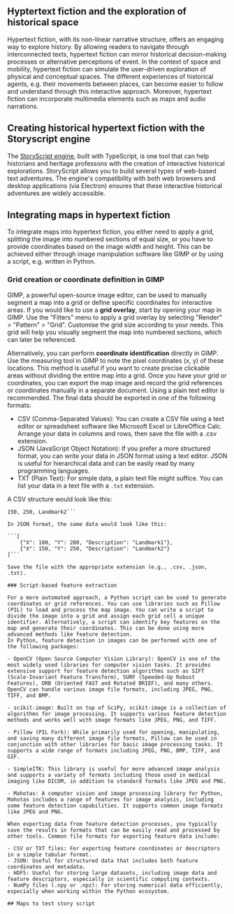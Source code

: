 ## Hyptertext fiction and the exploration of historical space

Hypertext fiction, with its non-linear narrative structure, offers an engaging way to explore history.
By allowing readers to navigate through interconnected texts, hypertext fiction can mirror historical decision-making processes or alternative perceptions of event.
In the context of space and mobility, hypertext fiction can simulate the user-driven exploration of physical and conceptual spaces. The different experiences of historical agents,
e.g. their movements between places, can become easier to follow and understand through this interactive approach. Moreover, hypertext fiction can incorporate multimedia elements
such as maps and audio narrations.

## Creating historical hypertext fiction with the Storyscript engine

The [StoryScript engine](https://github.com/StrixIT/StoryScript), built with TypeScript, is one tool that can help historians and heritage professons with the creation of interactive historical explorations.
StoryScript allows you to build several types of web-based text adventures. The engine's compatibility with both web browsers and desktop applications (via Electron)
ensures that these interactive historical adventures are widely accessible.

## Integrating maps in hypertext fiction

To integrate maps into hypertext fiction, you either need to apply a grid, splitting the image into numbered sections of equal size,
or you have to provide coordinates based on the image width and height. This can be achieved either through image manipulation software like GIMP
or by using a script, e.g. written in Python.

### Grid creation or coordinate definition in GIMP

GIMP, a powerful open-source image editor, can be used to manually segment a map into a grid or define specific coordinates for interactive areas.
If you would like to use a **grid overlay**, start by opening your map in GIMP. Use the "Filters" menu to apply a grid overlay by selecting "Render" > "Pattern" > "Grid".
Customise the grid size according to your needs. This grid will help you visually segment the map into numbered sections, which can later be referenced.

Alternatively, you can perform **coordinate identification** directly in GIMP. Use the measuring tool in GIMP to note the pixel coordinates (x, y) of these locations. 
This method is useful if you want to create precise clickable areas without dividing the entire map into a grid. 
Once you have your grid or coordinates, you can export the map image and record the grid references or coordinates manually in a separate document. Using a plain text
editor is recommended. The final data should be exported in one of the following formats:

- CSV (Comma-Separated Values): You can create a CSV file using a text editor or spreadsheet software like Microsoft Excel or LibreOffice Calc. Arrange your data in columns and rows, then save the file with a .csv extension.
- JSON (JavaScript Object Notation): If you prefer a more structured format, you can write your data in JSON format using a text editor. JSON is useful for hierarchical data and can be easily read by many programming languages.
- TXT (Plain Text): For simple data, a plain text file might suffice. You can list your data in a text file with a `.txt` extension.

A CSV structure would look like this:

```100, 200, Landmark1
150, 250, Landmark2```

In JSON format, the same data would look like this:

```[
    {"X": 100, "Y": 200, "Description": "Landmark1"},
    {"X": 150, "Y": 250, "Description": "Landmark2"}
]```

Save the file with the appropriate extension (e.g., .csv, .json, .txt).

### Script-based feature extraction

For a more automated approach, a Python script can be used to generate coordinates or grid references. You can use libraries such as Pillow (PIL) to load and process the map image. You can write a script to divide the image into a grid and assign each grid cell a unique identifier. Alternatively, a script can identify key features on the map and generate their coordinates. This can be done using more advanced methods like feature detection.
In Python, feature detection in images can be performed with one of the following packages:

- OpenCV (Open Source Computer Vision Library): OpenCV is one of the most widely used libraries for computer vision tasks. It provides extensive support for feature detection algorithms such as SIFT (Scale-Invariant Feature Transform), SURF (Speeded-Up Robust Features), ORB (Oriented FAST and Rotated BRIEF), and many others. OpenCV can handle various image file formats, including JPEG, PNG, TIFF, and BMP.

- scikit-image: Built on top of SciPy, scikit-image is a collection of algorithms for image processing. It supports various feature detection methods and works well with image formats like JPEG, PNG, and TIFF.

- Pillow (PIL Fork): While primarily used for opening, manipulating, and saving many different image file formats, Pillow can be used in conjunction with other libraries for basic image processing tasks. It supports a wide range of formats including JPEG, PNG, BMP, TIFF, and GIF.

- SimpleITK: This library is useful for more advanced image analysis and supports a variety of formats including those used in medical imaging like DICOM, in addition to standard formats like JPEG and PNG.

- Mahotas: A computer vision and image processing library for Python, Mahotas includes a range of features for image analysis, including some feature detection capabilities. It supports common image formats like JPEG and PNG.

When exporting data from feature detection processes, you typically save the results in formats that can be easily read and processed by other tools. Common file formats for exporting feature data include:

- CSV or TXT files: For exporting feature coordinates or descriptors in a simple tabular format.
- JSON: Useful for structured data that includes both feature coordinates and metadata.
- HDF5: Useful for storing large datasets, including image data and feature descriptors, especially in scientific computing contexts.
- NumPy files (.npy or .npz): For storing numerical data efficiently, especially when working within the Python ecosystem.

## Maps to test story script 

